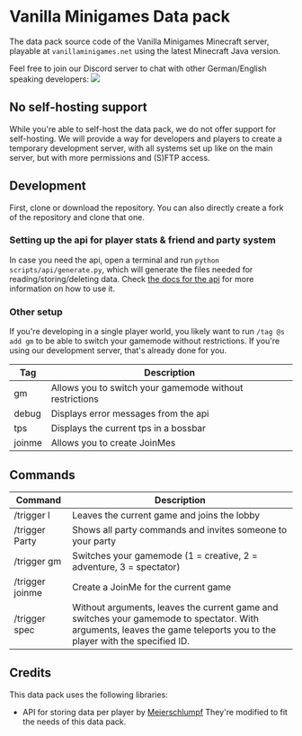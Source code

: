 # Vanilla Minigames Data pack
The data pack source code of the Vanilla Minigames Minecraft server,
playable at `vanillaminigames.net` using the latest Minecraft Java version.

Feel free to join our Discord server to chat with other German/English speaking developers:
[![](https://discord.com/api/guilds/608640398595719170/widget.png?style=banner2)](https://discord.gg/JXVDQFf)

## No self-hosting support
While you're able to self-host the data pack, we do not offer support for self-hosting.
We will provide a way for developers and players to create a temporary development server, with all systems set up like on the main server, but with more permissions and (S)FTP access.

## Development
First, clone or download the repository. You can also directly create a fork of the repository and clone that one.

### Setting up the api for player stats & friend and party system
In case you need the api, open a terminal and run `python scripts/api/generate.py`, which will generate the files needed for reading/storing/deleting data.
Check [the docs for the api](data/api/docs/ReadMe.md) for more information on how to use it.

### Other setup
If you're developing in a single player world, you likely want to run `/tag @s add gm` to be able to switch your gamemode without restrictions.
If you're using our development server, that's already done for you.

| Tag | Description
| - | -
| gm | Allows you to switch your gamemode without restrictions
| debug | Displays error messages from the api
| tps | Displays the current tps in a bossbar
| joinme | Allows you to create JoinMes

## Commands

| Command | Description
| - | -
| /trigger l | Leaves the current game and joins the lobby
| /trigger Party | Shows all party commands and invites someone to your party
| /trigger gm | Switches your gamemode (1 = creative, 2 = adventure, 3 = spectator)
| /trigger joinme | Create a JoinMe for the current game
| /trigger spec | Without arguments, leaves the current game and switches your gamemode to spectator. With arguments, leaves the game teleports you to the player with the specified ID.

## Credits
This data pack uses the following libraries:
- API for storing data per player by [Meierschlumpf](https://github.com/Meierschlumpf)
They're modified to fit the needs of this data pack.
